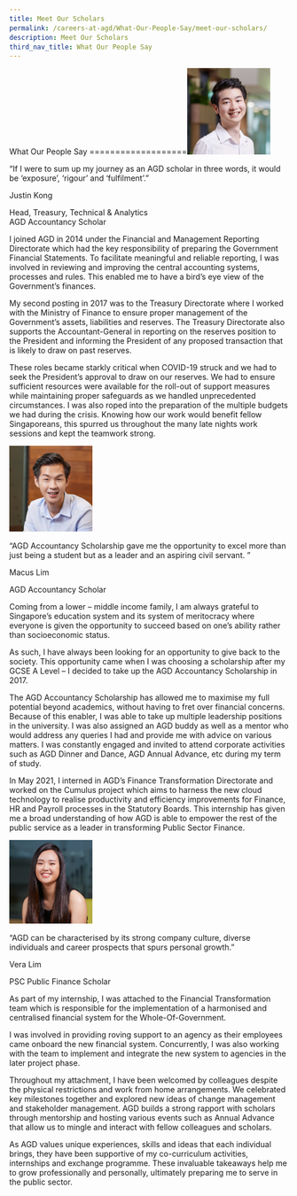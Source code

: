 ```yaml
---
title: Meet Our Scholars
permalink: /careers-at-agd/What-Our-People-Say/meet-our-scholars/
description: Meet Our Scholars
third_nav_title: What Our People Say
---
```

What Our People Say
===================![Justin Kong](/images/CareersAGD/Meet%20Our%20Scholars/mos-1.jpg)

“If I were to sum up my journey as an AGD scholar in three words, it would be ‘exposure’, ‘rigour’ and ‘fulfilment’.”

Justin Kong

Head, Treasury, Technical & Analytics  
AGD Accountancy Scholar

I joined AGD in 2014 under the Financial and Management Reporting Directorate which had the key responsibility of preparing the Government Financial Statements. To facilitate meaningful and reliable reporting, I was involved in reviewing and improving the central accounting systems, processes and rules. This enabled me to have a bird’s eye view of the Government’s finances.  
  
My second posting in 2017 was to the Treasury Directorate where I worked with the Ministry of Finance to ensure proper management of the Government’s assets, liabilities and reserves. The Treasury Directorate also supports the Accountant-General in reporting on the reserves position to the President and informing the President of any proposed transaction that is likely to draw on past reserves.  
  
These roles became starkly critical when COVID-19 struck and we had to seek the President’s approval to draw on our reserves. We had to ensure sufficient resources were available for the roll-out of support measures while maintaining proper safeguards as we handled unprecedented circumstances. I was also roped into the preparation of the multiple budgets we had during the crisis. Knowing how our work would benefit fellow Singaporeans, this spurred us throughout the many late nights work sessions and kept the teamwork strong.

![Macus Lim](/images/CareersAGD/Meet%20Our%20Scholars/mos-2.jpg)

“AGD Accountancy Scholarship gave me the opportunity to excel more than just being a student but as a leader and an aspiring civil servant. ”

Macus Lim

AGD Accountancy Scholar

Coming from a lower – middle income family, I am always grateful to Singapore’s education system and its system of meritocracy where everyone is given the opportunity to succeed based on one’s ability rather than socioeconomic status.  
  
As such, I have always been looking for an opportunity to give back to the society. This opportunity came when I was choosing a scholarship after my GCSE A Level – I decided to take up the AGD Accountancy Scholarship in 2017.  
  
The AGD Accountancy Scholarship has allowed me to maximise my full potential beyond academics, without having to fret over financial concerns. Because of this enabler, I was able to take up multiple leadership positions in the university. I was also assigned an AGD buddy as well as a mentor who would address any queries I had and provide me with advice on various matters. I was constantly engaged and invited to attend corporate activities such as AGD Dinner and Dance, AGD Annual Advance, etc during my term of study.  
  
In May 2021, I interned in AGD’s Finance Transformation Directorate and worked on the Cumulus project which aims to harness the new cloud technology to realise productivity and efficiency improvements for Finance, HR and Payroll processes in the Statutory Boards. This internship has given me a broad understanding of how AGD is able to empower the rest of the public service as a leader in transforming Public Sector Finance.

![Vera Lim](/images/CareersAGD/Meet%20Our%20Scholars/mos-3.jpg)

  
“AGD can be characterised by its strong company culture, diverse individuals and career prospects that spurs personal growth.”

Vera Lim

PSC Public Finance Scholar

As part of my internship, I was attached to the Financial Transformation team which is responsible for the implementation of a harmonised and centralised financial system for the Whole-Of-Government.  
  
I was involved in providing roving support to an agency as their employees came onboard the new financial system. Concurrently, I was also working with the team to implement and integrate the new system to agencies in the later project phase.  
  
Throughout my attachment, I have been welcomed by colleagues despite the physical restrictions and work from home arrangements. We celebrated key milestones together and explored new ideas of change management and stakeholder management. AGD builds a strong rapport with scholars through mentorship and hosting various events such as Annual Advance that allow us to mingle and interact with fellow colleagues and scholars.  
  
As AGD values unique experiences, skills and ideas that each individual brings, they have been supportive of my co-curriculum activities, internships and exchange programme. These invaluable takeaways help me to grow professionally and personally, ultimately preparing me to serve in the public sector.